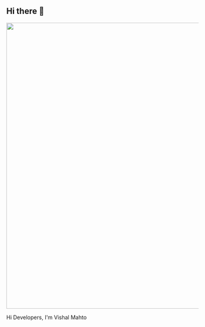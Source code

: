 ## Hi there 👋
<img src="https://user-images.githubusercontent.com/70382532/138322189-2db8df52-9dcb-40a0-88a8-c365466bd33d.gif" width="750">

Hi Developers, I'm Vishal Mahto

<!--
**Vishalmahto0007/Vishalmahto0007** is a ✨ _special_ ✨ repository because its `README.md` (this file) appears on your GitHub profile.

Here are some ideas to get you started:

- 🔭 I’m currently working on ...
- 🌱 I’m currently learning ...
- 👯 I’m looking to collaborate on ...
- 🤔 I’m looking for help with ...
- 💬 Ask me about ...
- 📫 How to reach me: ...
- 😄 Pronouns: ...
- ⚡ Fun fact: ...
-->
